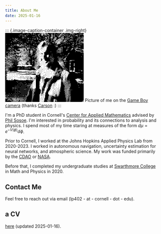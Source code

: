 ```yaml
---
title: About Me
date: 2025-01-16
---
```


::: {.image-caption-container .img-right}
![me](assets/me.PNG)
<span class="image-caption">Picture of me on the [Game Boy camera](https://en.wikipedia.org/wiki/Game_Boy_Camera) (thanks [Carson](https://www.instagram.com/bassmasterrush/) :)</span>
:::


I'm a PhD student in Cornell's [Center for Applied
Mathematics](https://www.cam.cornell.edu/cam) advised by [Phil
Sosoe](https://math.cornell.edu/philippe-sosoe). I'm interested in
probability and its connections to analysis and physics. I spend most
of my time staring at measures of the form $d\mu = e^{-V(\phi)}d\phi$.


Prior to Cornell, I worked at the Johns Hopkins Applied Physics Lab
from 2020-2023. I worked in autonomous navigation, uncertainty
estimation for neural networks, and atmospheric science. My work was funded primarily by
the [CDAO](https://www.ai.mil/) or
[NASA](https://science.nasa.gov/mission/mars-reconnaissance-orbiter/).

Before that, I completed my undergraduate studies at [Swarthmore
College](https://www.swarthmore.edu/) in Math and Physics in 2020.

## Contact Me
Feel free to reach out via email (lp402 - at - cornell - dot - edu).

## a CV
[here](assets/cv.pdf) (updated 2025-01-16).

<!-- ## Recent [Posts](posts.html) -->
<!-- - [Test Post](post1.html) - Dec 2024 -->


